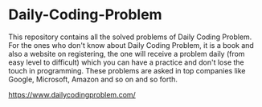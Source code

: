 # Daily-Coding-Problem
This repository contains all the solved problems of Daily Coding Problem. For the ones who don't know about Daily Coding Problem, it is a book and also a website on registering, the one will receive a problem daily (from easy level to difficult) which you can have a practice and don't lose the touch in programming. These problems are asked in top companies like Google, Microsoft, Amazon and so on and so forth. 

https://www.dailycodingproblem.com/
